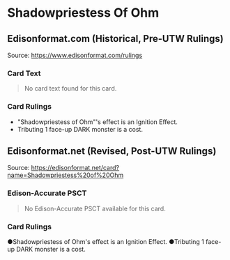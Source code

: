 # Shadowpriestess Of Ohm

## Edisonformat.com (Historical, Pre-UTW Rulings)

Source: https://www.edisonformat.com/rulings

### Card Text

> No card text found for this card.

### Card Rulings

*   "Shadowpriestess of Ohm"'s effect is an Ignition Effect.
*   Tributing 1 face-up DARK monster is a cost.

## Edisonformat.net (Revised, Post-UTW Rulings)

Source: https://edisonformat.net/card?name=Shadowpriestess%20of%20Ohm

### Edison-Accurate PSCT

> No Edison-Accurate PSCT available for this card.

### Card Rulings

●Shadowpriestess of Ohm's effect is an Ignition Effect.
●Tributing 1 face-up DARK monster is a cost.
            
